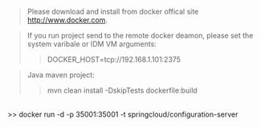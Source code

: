 > Please download and install from  docker offical site http://www.docker.com.

> If you run project send to the remote docker deamon, please set the system varibale or IDM VM arguments:
>> DOCKER_HOST=tcp://192.168.1.101:2375

> Java maven project:
>> mvn clean install -DskipTests dockerfile:build
<br>
>> docker run -d -p 35001:35001 -t springcloud/configuration-server


